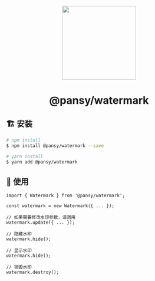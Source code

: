<p align="center">
  <a href="https://ant.design">
    <img width="200" src="https://cdn.jsdelivr.net/gh/wangxingkang/pictures@latest/imgs/20210427184129.svg">
  </a>
</p>

<h1 align="center">@pansy/watermark</h1>

## 🏗 安装

```sh
# npm install
$ npm install @pansy/watermark --save

# yarn install
$ yarn add @pansy/watermark
```

## 🔨 使用

```
import { Watermark } from '@pansy/watermark';

const watermark = new Watermark({ ... });

// 如果需要修改水印参数，请调用
watermark.update({ ... });

// 隐藏水印
watermark.hide();

// 显示水印
watermark.hide();

// 销毁水印
watermark.destroy();
```
